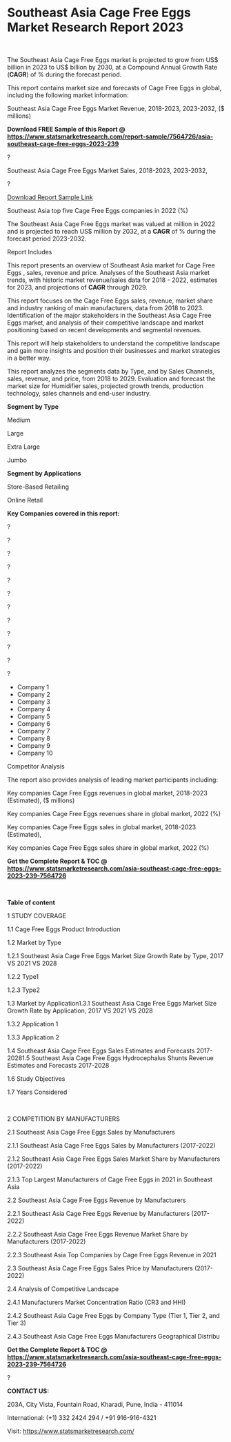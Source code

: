 <h1>Southeast Asia Cage Free Eggs Market Research Report 2023</h1><br/><p>The Southeast Asia Cage Free Eggs market is projected to grow from US$ billion in 2023 to US$ billion by 2030, at a Compound Annual Growth Rate (<strong>CAGR</strong>) of % during the forecast period.</p>
 
 
 
 <p>This report contains market size and forecasts of Cage Free Eggs in global, including the following market information:</p>
 
 
 
 <p>Southeast Asia Cage Free Eggs Market Revenue, 2018-2023, 2023-2032, ($ millions)</p>
 
 
 
 <div><b>Download FREE Sample of this Report @ <a href="https://www.statsmarketresearch.com/download-free-sample/7564726/asia-southeast-cage-free-eggs-2023-239">https://www.statsmarketresearch.com/report-sample/7564726/asia-southeast-cage-free-eggs-2023-239</a></b></div>
 
 
 
 <p>? </p>
 
 
 
 <p>Southeast Asia Cage Free Eggs Market Sales, 2018-2023, 2023-2032,</p>
 
 
 
 <p>? </p>
 
 
 
 <p><a href="https://www.statsmarketresearch.com/download-free-sample/7564726/asia-southeast-cage-free-eggs-2023-239">Download Report Sample Link</a></p>
 
 
 
 <p>Southeast Asia top five Cage Free Eggs companies in 2022 (%)</p>
 
 
 
 <p>The Southeast Asia Cage Free Eggs market was valued at million in 2022 and is projected to reach US$ million by 2032, at a <strong>CAGR</strong> of % during the forecast period 2023-2032.</p>
 
 
 
 <p>Report Includes</p>
 
 
 
 <p>This report presents an overview of Southeast Asia market for Cage Free Eggs , sales, revenue and price. Analyses of the Southeast Asia market trends, with historic market revenue/sales data for 2018 - 2022, estimates for 2023, and projections of <strong>CAGR</strong> through 2029.</p>
 
 
 
 <p>This report focuses on the Cage Free Eggs sales, revenue, market share and industry ranking of main manufacturers, data from 2018 to 2023. Identification of the major stakeholders in the Southeast Asia Cage Free Eggs market, and analysis of their competitive landscape and market positioning based on recent developments and segmental revenues.</p>
 
 
 
 <p>This report will help stakeholders to understand the competitive landscape and gain more insights and position their businesses and market strategies in a better way.</p>
 
 
 
 <p>This report analyzes the segments data by Type, and by Sales Channels, sales, revenue, and price, from 2018 to 2029. Evaluation and forecast the market size for Humidifier sales, projected growth trends, production technology, sales channels and end-user industry.</p>
 
 
 
 <p><strong>Segment by Type</strong></p>
 
 
 
 <p>Medium</p>
 
 
 
 <p>Large</p>
 
 
 
 <p>Extra Large</p>
 
 
 
 <p>Jumbo</p>
 
 
 
 <p><strong>Segment <strong><strong>by Applications</strong></strong></strong></p>
 
 
 
 <p>Store-Based Retailing</p>
 
 
 
 <p>Online Retail</p>
 
 
 
 <p><strong>Key Companies covered in this report:</strong></p>
 
 
 
 <p>? </p>
 
 
 
 <p>? </p>
 
 
 
 <p>? </p>
 
 
 
 <p>? </p>
 
 
 
 <p>? </p>
 
 
 
 <p>? </p>
 
 
 
 <p>? </p>
 
 
 
 <p>? </p>
 
 
 
 <p>? </p>
 
 
 
 <p>? </p>
 
 
 
 <p>? </p>
 
 
 
 <p>? </p>
 
 
 
 <ul>
 
 <li>Company 1</li>
 
 <li>Company 2</li>
 
 <li>Company 3</li>
 
 <li>Company 4</li>
 
 <li>Company 5</li>
 
 <li>Company 6</li>
 
 <li>Company 7</li>
 
 <li>Company 8</li>
 
 <li>Company 9</li>
 
 <li>Company 10</li>
 
 </ul>
 
 
 
 <p>Competitor Analysis</p>
 
 
 
 <p>The report also provides analysis of leading market participants including:</p>
 
 
 
 <p>Key companies Cage Free Eggs revenues in global market, 2018-2023 (Estimated), ($ millions)</p>
 
 
 
 <p>Key companies Cage Free Eggs revenues share in global market, 2022 (%)</p>
 
 
 
 <p>Key companies Cage Free Eggs sales in global market, 2018-2023 (Estimated),</p>
 
 
 
 <p>Key companies Cage Free Eggs sales share in global market, 2022 (%)</p>
 
 
 
 <div><b>Get the Complete Report & TOC @ <a href="https://www.statsmarketresearch.com/asia-southeast-cage-free-eggs-2023-239-7564726">https://www.statsmarketresearch.com/asia-southeast-cage-free-eggs-2023-239-7564726</a></b></div>
 
 
 
 <p><br />
 
 <b>Table of content</b></p>
 
 
 
 <p>1 STUDY COVERAGE<br />
 
 1.1 Cage Free Eggs Product Introduction<br />
 
 1.2 Market by Type<br />
 
 1.2.1 Southeast Asia Cage Free Eggs Market Size Growth Rate by Type, 2017 VS 2021 VS 2028<br />
 
 1.2.2 Type1<br />
 
 1.2.3 Type2<br />
 
 1.3 Market by Application1.3.1 Southeast Asia Cage Free Eggs Market Size Growth Rate by Application, 2017 VS 2021 VS 2028<br />
 
 1.3.2 Application 1<br />
 
 1.3.3 Application 2<br />
 
 1.4 Southeast Asia Cage Free Eggs Sales Estimates and Forecasts 2017-20281.5 Southeast Asia Cage Free Eggs Hydrocephalus Shunts Revenue Estimates and Forecasts 2017-2028<br />
 
 1.6 Study Objectives<br />
 
 1.7 Years Considered<br />
 
 <br />
 
 2 COMPETITION BY MANUFACTURERS<br />
 
 2.1 Southeast Asia Cage Free Eggs Sales by Manufacturers<br />
 
 2.1.1 Southeast Asia Cage Free Eggs Sales by Manufacturers (2017-2022)<br />
 
 2.1.2 Southeast Asia Cage Free Eggs Sales Market Share by Manufacturers (2017-2022)<br />
 
 2.1.3 Top Largest Manufacturers of Cage Free Eggs in 2021 in Southeast Asia<br />
 
 2.2 Southeast Asia Cage Free Eggs Revenue by Manufacturers<br />
 
 2.2.1 Southeast Asia Cage Free Eggs Revenue by Manufacturers (2017-2022)<br />
 
 2.2.2 Southeast Asia Cage Free Eggs Revenue Market Share by Manufacturers (2017-2022)<br />
 
 2.2.3 Southeast Asia Top Companies by Cage Free Eggs Revenue in 2021<br />
 
 2.3 Southeast Asia Cage Free Eggs Sales Price by Manufacturers (2017-2022)<br />
 
 2.4 Analysis of Competitive Landscape<br />
 
 2.4.1 Manufacturers Market Concentration Ratio (CR3 and HHI)<br />
 
 2.4.2 Southeast Asia Cage Free Eggs by Company Type (Tier 1, Tier 2, and Tier 3)<br />
 
 2.4.3 Southeast Asia Cage Free Eggs Manufacturers Geographical Distribu</p>
 
 
 
 <div><b>Get the Complete Report & TOC @ <a href="https://www.statsmarketresearch.com/asia-southeast-cage-free-eggs-2023-239-7564726">https://www.statsmarketresearch.com/asia-southeast-cage-free-eggs-2023-239-7564726</a></b></div>
 
 
 
 <p>? </p>
 
 
 
 <p><b>CONTACT US:</b><br />
 
 203A, City Vista, Fountain Road, Kharadi, Pune, India - 411014<br />
 
 International: (+1) 332 2424 294 / +91 916-916-4321<br />
 
 Visit: <a href="https://www.statsmarketresearch.com/">https://www.statsmarketresearch.com/</a></p>